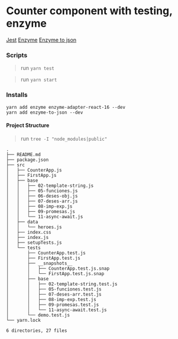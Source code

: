 # Counter component with testing, enzyme

[Jest][jestjs]
[Enzyme][enzyme]
[Enzyme to json][enzyme_to_json]

[jestjs]: https://jestjs.io/docs/en/expect
[enzyme]: https://enzymejs.github.io/enzyme/
[enzyme_to_json]: https://www.npmjs.com/package/enzyme-to-json

### Scripts

> run `yarn test`

> run `yarn start`

### Installs

```shell
yarn add enzyme enzyme-adapter-react-16 --dev
yarn add enzyme-to-json --dev
```

#### Project Structure

> run `tree -I "node_modules|public"`
```shell
.
├── README.md
├── package.json
├── src
│   ├── CounterApp.js
│   ├── FirstApp.js
│   ├── base
│   │   ├── 02-template-string.js
│   │   ├── 05-funciones.js
│   │   ├── 06-deses-obj.js
│   │   ├── 07-deses-arr.js
│   │   ├── 08-imp-exp.js
│   │   ├── 09-promesas.js
│   │   └── 11-async-await.js
│   ├── data
│   │   └── heroes.js
│   ├── index.css
│   ├── index.js
│   ├── setupTests.js
│   └── tests
│       ├── CounterApp.test.js
│       ├── FirstApp.test.js
│       ├── __snapshots__
│       │   ├── CounterApp.test.js.snap
│       │   └── FirstApp.test.js.snap
│       ├── base
│       │   ├── 02-template-string.test.js
│       │   ├── 05-funciones.test.js
│       │   ├── 07-deses-arr.test.js
│       │   ├── 08-imp-exp.test.js
│       │   ├── 09-promesas.test.js
│       │   └── 11-async-await.test.js
│       └── demo.test.js
└── yarn.lock

6 directories, 27 files
```

